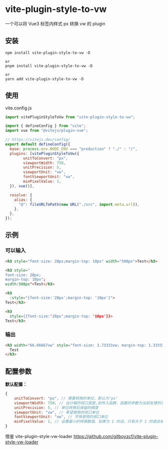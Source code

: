 # vite-plugin-style-to-vw

一个可以将 Vue3 标签内样式 px 转换 vw 的 plugin


## 安装

```
npm install vite-plugin-style-to-vw -D

or
pnpm install vite-plugin-style-to-vw -D

or
yarn add vite-plugin-style-to-vw -D
```

## 使用

vite.config.js

```javascript
import vitePluginStyleToVw from "vite-plugin-style-to-vw";

import { defineConfig } from "vite";
import vue from "@vitejs/plugin-vue";

// https://vitejs.dev/config/
export default defineConfig({
  base: process.env.NODE_ENV === "production" ? "./" : "/",
  plugins: [vitePluginStyleToVw({
        unitToConvert: "px",
        viewportWidth: 750,
        unitPrecision: 5,
        viewportUnit: "vw",
        fontViewportUnit: "vw",
        minPixelValue: 1,
  }), vue()],

  resolve: {
    alias: {
      "@": fileURLToPath(new URL("./src", import.meta.url)),
    },
  },
});
```

## 示例

### 可以输入

```html
<h3 style="font-size: 28px;margin-top: 10px" width="500px">Test</h3>

<h3 style="
font-size: 28px;
margin-top: 10px";
width:500px">Test</h3>

<h3 
  :style="{font-size:'28px';margin-top: '10px'}">
Test</h3>

<h3 
  style={{font-size:'28px';margin-top: '10px'}}>
Test</h3>
```

### 输出

```html
<h3 width="66.66667vw" style="font-size: 3.73333vw; margin-top: 1.33333vw;">
  Test
</h3>
```

## 配置参数

**默认配置：**

```javascript
{
    unitToConvert: "px", // 需要转换的单位，默认为"px"
    viewportWidth: 750, // 设计稿的视口宽度,如传入函数，函数的参数为当前处理的文件路径
    unitPrecision: 5, // 单位转换后保留的精度
    viewportUnit: "vw", // 希望使用的视口单位
    fontViewportUnit: "vw", // 字体使用的视口单位
    minPixelValue: 1, // 设置最小的转换数值，如果为 1 的话，只有大于 1 的值会被转换
}
```

借鉴 vite-plugin-style-vw-loader
https://github.com/gitboyzcf/vite-plugin-style-vw-loader